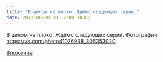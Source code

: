 ```yaml
---
title: "В целом не плохо. Ждёмс следующих серий."
date: 2013-06-28 00:12:00 +0300
---
```


В целом не плохо. Ждёмс следующих серий.
Фотография
https://vk.com/photo41076938_306353020

[Вложение](https://vk.com/photo41076938_306353020)
